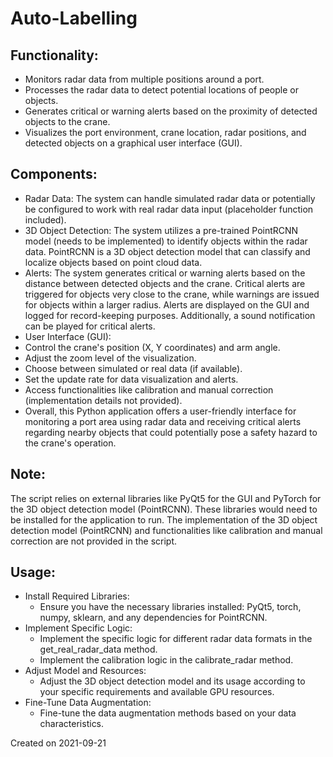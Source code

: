 # Auto-Labelling

## Functionality:
- Monitors radar data from multiple positions around a port.
- Processes the radar data to detect potential locations of people or objects.
- Generates critical or warning alerts based on the proximity of detected objects to the crane.
- Visualizes the port environment, crane location, radar positions, and detected objects on a graphical user interface (GUI).

## Components:
- Radar Data: The system can handle simulated radar data or potentially be configured to work with real radar data input (placeholder function included).
- 3D Object Detection: The system utilizes a pre-trained PointRCNN model (needs to be implemented) to identify objects within the radar data. PointRCNN is a 3D object detection model that can classify and localize objects based on point cloud data.
- Alerts: The system generates critical or warning alerts based on the distance between detected objects and the crane. Critical alerts are triggered for objects very close to the crane, while warnings are issued for objects within a larger radius. Alerts are displayed on the GUI and logged for record-keeping purposes. Additionally, a sound notification can be played for critical alerts.
- User Interface (GUI):
- Control the crane's position (X, Y coordinates) and arm angle.
- Adjust the zoom level of the visualization.
- Choose between simulated or real data (if available).
- Set the update rate for data visualization and alerts.
- Access functionalities like calibration and manual correction (implementation details not provided).
- Overall, this Python application offers a user-friendly interface for monitoring a port area using radar data and receiving critical alerts regarding nearby objects that could potentially pose a safety hazard to the crane's operation.

## Note:
The script relies on external libraries like PyQt5 for the GUI and PyTorch for the 3D object detection model (PointRCNN). These libraries would need to be installed for the application to run.
The implementation of the 3D object detection model (PointRCNN) and functionalities like calibration and manual correction are not provided in the script.



## Usage:
- Install Required Libraries:
    - Ensure you have the necessary libraries installed: PyQt5, torch, numpy, sklearn, and any dependencies for PointRCNN.
- Implement Specific Logic:
    - Implement the specific logic for different radar data formats in the get_real_radar_data method.
    - Implement the calibration logic in the calibrate_radar method.
- Adjust Model and Resources:
    - Adjust the 3D object detection model and its usage according to your specific requirements and available GPU resources.
- Fine-Tune Data Augmentation:
    - Fine-tune the data augmentation methods based on your data characteristics.

Created on 2021-09-21